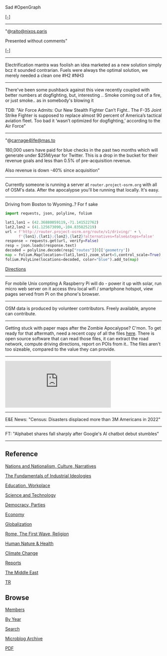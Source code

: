 
Sad \#OpenGraph

[[-]](https://mastodon.social/@MikeBlazer/109828086651109401)

---

"@raito@nixos.paris

Presented without comments"

[[-]](https://nixos.paris/system/media_attachments/files/109/807/131/196/194/594/original/b451cc8794dda6cb.png)

---

Electrification mantra was foolish an idea marketed as a new solution
simply bcz it sounded contrarian. Fuels were always the optimal
solution, we merely needed a clean one \#H2 \#NH3

---

There've been some pushback against this view recently coupled with
better numbers at dogfighting, but, interesting ..  Smoke coming out
of a fire, or just smoke.. as in somebody's blowing it

TDB: "Air Force Admits: Our New Stealth Fighter Can’t Fight.. The F-35
Joint Strike Fighter is supposed to replace almost 90 percent of
America’s tactical aviation fleet. Too bad it ‘wasn’t optimized for
dogfighting,’ according to the Air Force"

---

"@carnage4life@mas.to

180,000 users have paid for blue checks in the past two months which
will generate under $25M/year for Twitter. This is a drop in the
bucket for their revenue goals and less than 0.5% of pre-acquisition
revenue.

Also revenue is down -40% since acquisition"

---

Currently someone is running a server at `router.project-osrm.org`
with all of OSM's data. After the apocalypse you'll be running that
locally. It's easy.

---

Driving from Boston to Wyoming..? For f sake

```python
import requests, json, polyline, folium

lat1,lon1 = (42.36880059119,-71.141522762)
lat2,lon2 = (41.125673090,-104.835825219)
url = f'http://router.project-osrm.org/route/v1/driving/' + \
      f'{lon1},{lat1};{lon2},{lat2}?alternatives=false&steps=false'
response = requests.get(url, verify=False)
resp = json.loads(response.text)
decoded = polyline.decode(resp["routes"][0]['geometry'])
map = folium.Map(location=(lat1,lon1),zoom_start=5,control_scale=True)
folium.PolyLine(locations=decoded, color="blue").add_to(map)
```

[Directions](mbl/2023/bos_wyo_dir1.html)

---

For mobile Unix compting A Raspberry Pi will do - power it up with
solar, run micro web server on it access thru local wifi / smartphone
hotspot, view pages served from Pi on the phone's browser.

---

OSM data is produced by volunteer contributors. Freely available,
anyone can contribute.

---

Getting stuck with paper maps after the Zombie Apocalypse? C'mon. To
get ready for that aftermath, need a recent copy of all the files
[here](http://download.geofabrik.de/). There is open source software
that can read those files, it can extract the road network, compute
driving directions, report on POIs from it.. The files aren't too
sizeable, compared to the value they can provide.

---

<iframe width="340" src="https://www.youtube.com/embed/bP5dkR6QQj8?start=169&end=325" title="Jimmy Dore Brings ANTI-WAR Message To Fox News" frameborder="0" allow="accelerometer; autoplay; clipboard-write; encrypted-media; gyroscope; picture-in-picture; web-share" allowfullscreen></iframe>

---

E&E News: "Census: Disasters displaced more than 3M Americans in 2022"

---

FT: "Alphabet shares fall sharply after Google's AI chatbot debut stumbles"

---

## Reference

[Nations and Nationalism, Culture, Narratives](2013/02/nations-and-nationalism.html)

[The Fundamentals of Industrial Ideologies](2011/04/fundamentals-of-industrial-ideologies.html)

[Education, Workplace](2017/09/education-workplace.html)

[Science and Technology](2018/09/science-technology.html)

[Democracy, Parties](2016/11/democracy.html)

[Economy](2018/05/economy.html)

[Globalization](2018/09/globalization.html)

[Rome, The First Wave, Religion](2017/12/rome.html)

[Human Nature & Health](2020/07/human-nature.html)

[Climate Change](2018/12/climate.html)

[Reports](2019/05/reports.html)

[The Middle East](2019/07/middleeast.html)

[TR](../tr)

## Browse

[Members](2022/08/members.html)

[By Year](years.html)

[Search](search.html)

[Microblog Archive](mbl/index.html)

[PDF](https://drive.google.com/uc?export=view&id=1FSi-1MnqXVq_PVTEXzzflwN8-7h92N_R)
